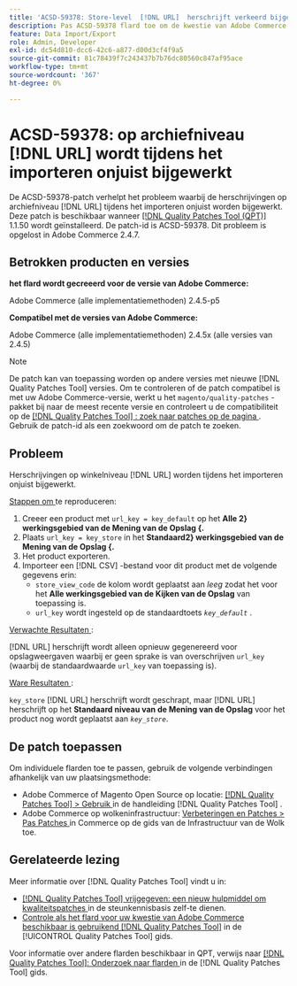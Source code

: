 ```yaml
---
title: 'ACSD-59378: Store-level  [!DNL URL]  herschrijft verkeerd bijgewerkt tijdens de invoer'
description: Pas ACSD-59378 flard toe om de kwestie van Adobe Commerce te bevestigen waar store-level  [!DNL URL]  herschrijft verkeerd tijdens de invoer wordt bijgewerkt.
feature: Data Import/Export
role: Admin, Developer
exl-id: dc54d810-dcc6-42c6-a877-d00d3cf4f9a5
source-git-commit: 81c78439f7c243437b7b76dc80560c847af95ace
workflow-type: tm+mt
source-wordcount: '367'
ht-degree: 0%

---
```


# ACSD-59378: op archiefniveau [!DNL URL] wordt tijdens het importeren onjuist bijgewerkt

De ACSD-59378-patch verhelpt het probleem waarbij de herschrijvingen op archiefniveau [!DNL URL] tijdens het importeren onjuist worden bijgewerkt. Deze patch is beschikbaar wanneer [[!DNL Quality Patches Tool (QPT)] ](https://experienceleague.adobe.com/nl/docs/commerce-knowledge-base/kb/announcements/commerce-announcements/magento-quality-patches-released-new-tool-to-self-serve-quality-patches) 1.1.50 wordt geïnstalleerd. De patch-id is ACSD-59378. Dit probleem is opgelost in Adobe Commerce 2.4.7.

## Betrokken producten en versies

**het flard wordt gecreeerd voor de versie van Adobe Commerce:**

Adobe Commerce (alle implementatiemethoden) 2.4.5-p5

**Compatibel met de versies van Adobe Commerce:**

Adobe Commerce (alle implementatiemethoden) 2.4.5x (alle versies van 2.4.5)

>[!NOTE]
>
>De patch kan van toepassing worden op andere versies met nieuwe [!DNL Quality Patches Tool] versies. Om te controleren of de patch compatibel is met uw Adobe Commerce-versie, werkt u het `magento/quality-patches` -pakket bij naar de meest recente versie en controleert u de compatibiliteit op de [[!DNL Quality Patches Tool] : zoek naar patches op de pagina ](https://experienceleague.adobe.com/tools/commerce-quality-patches/index.html?lang=nl-NL) . Gebruik de patch-id als een zoekwoord om de patch te zoeken.

## Probleem

Herschrijvingen op winkelniveau [!DNL URL] worden tijdens het importeren onjuist bijgewerkt.

<u> Stappen om </u> te reproduceren:

1. Creeer een product met `url_key = key_default` op het **Alle 2&rbrace; werkingsgebied van de Mening van de Opslag &lbrace;.**
1. Plaats `url_key = key_store` in het **Standaard2&rbrace; werkingsgebied van de Mening van de Opslag &lbrace;.**
1. Het product exporteren.
1. Importeer een [!DNL CSV] -bestand voor dit product met de volgende gegevens erin:
   * `store_view_code` de kolom wordt geplaatst aan *leeg* zodat het voor het **Alle werkingsgebied van de Kijken van de Opslag** van toepassing is.
   * `url_key` wordt ingesteld op de standaardtoets *`key_default`* .

<u> Verwachte Resultaten </u>:

[!DNL URL] herschrijft wordt alleen opnieuw gegenereerd voor opslagweergaven waarbij er geen sprake is van overschrijven `url_key` (waarbij de standaardwaarde `url_key` van toepassing is).

<u> Ware Resultaten </u>:

`key_store` [!DNL URL] herschrijft wordt geschrapt, maar [!DNL URL] herschrijft op het **Standaard niveau van de Mening van de Opslag** voor het product nog wordt geplaatst aan *`key_store`*.

## De patch toepassen

Om individuele flarden toe te passen, gebruik de volgende verbindingen afhankelijk van uw plaatsingsmethode:

* Adobe Commerce of Magento Open Source op locatie: [[!DNL Quality Patches Tool]  > Gebruik ](/help/tools/quality-patches-tool/usage.md) in de handleiding [!DNL Quality Patches Tool] .
* Adobe Commerce op wolkeninfrastructuur: [ Verbeteringen en Patches > Pas Patches ](https://experienceleague.adobe.com/docs/commerce-cloud-service/user-guide/develop/upgrade/apply-patches.html?lang=nl-NL) in Commerce op de gids van de Infrastructuur van de Wolk toe.

## Gerelateerde lezing

Meer informatie over [!DNL Quality Patches Tool] vindt u in:

* [[!DNL Quality Patches Tool]  vrijgegeven: een nieuw hulpmiddel om kwaliteitspatches ](https://experienceleague.adobe.com/nl/docs/commerce-knowledge-base/kb/announcements/commerce-announcements/magento-quality-patches-released-new-tool-to-self-serve-quality-patches) in de steunkennisbasis zelf-te dienen.
* [ Controle als het flard voor uw kwestie van Adobe Commerce beschikbaar is gebruikend  [!DNL Quality Patches Tool]](/help/tools/quality-patches-tool/patches-available-in-qpt/check-patch-for-magento-issue-with-magento-quality-patches.md) in de [!UICONTROL Quality Patches Tool] gids.


Voor informatie over andere flarden beschikbaar in QPT, verwijs naar [[!DNL Quality Patches Tool]: Onderzoek naar flarden ](https://experienceleague.adobe.com/tools/commerce-quality-patches/index.html?lang=nl-NL) in de [!DNL Quality Patches Tool] gids.
